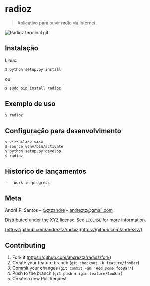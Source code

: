 # radioz

> Aplicativo para ouvir rádio via Internet.

![Radioz terminal gif](header.gif)

## Instalação

Linux:

```sh
$ python setup.py install
```

ou

```sh
$ sudo pip install radioz
```

## Exemplo de uso

```sh
$ radioz
```

## Configuração para desenvolvimento

```sh
$ virtualenv venv
$ source venv/bin/activate
$ python setup.py develop
$ radioz
```

## Historico de lançamentos

    -   Work in progress

## Meta

André P. Santos – [@ztzandre](https://twitter.com/ztzandre) – andreztz@gmail.com

Distributed under the XYZ license. See `LICENSE` for more information.

[https://github.com/andreztz/radioz](https://github.com/andreztz/)

## Contributing

1. Fork it (<https://github.com/andreztz/radioz/fork>)
2. Create your feature branch (`git checkout -b feature/fooBar`)
3. Commit your changes (`git commit -am 'Add some fooBar'`)
4. Push to the branch (`git push origin feature/fooBar`)
5. Create a new Pull Request
